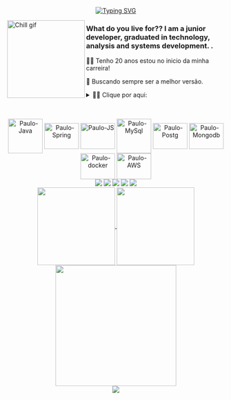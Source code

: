 <p align="center">
<a href="https://github.com/pauloandresdf?tab=repositories"><img src="https://readme-typing-svg.demolab.com/?font=Fira+Code&pause=1000&color=Ff0000&center=true&vCenter=true&width=500&height=30&lines=Opa,+eu%20sou+Paulo+um+Dev+Back-End!+iai?%F0%9F%91%8B" alt="Typing SVG" /></a>
</p>

[<img align="left" alt="Chill gif" src="https://i.gifer.com/3IsP.gif" width="180" height="180" />](https://github.com/pauloandresdf?tab=repositories)

### What do you live for?? I am a junior developer, graduated in technology, analysis and systems development. .

👨‍🎓 Tenho 20 anos estou no inicio da minha carreira!

🔭 Buscando sempre ser a melhor versão.

<details>
  <summary>👨‍💻 Clique por aqui:</summary>
  
  - 💬 Desde o inicio da minha graduação, venho me desenvolvendo como dev autodidata, semprei gostei de tecnologia e a proporção que ela pode mudar vidas.
    
  - 📚Me especializando atualmente em Java, Spring Framework e AWS em busca da Cloud Praticioner.

  - 🔰Sou formado em CFOR de Engenharia, Aspirante-a-oficial R/2 do Exército Brasileiro, tenho habilidades únicas, como adaptação a mudanças e comprometimento com objetivos e metas a qualquer custo, resolvendo qualquer tipo de problemas, diferenciais que aplico em todos os setores da vida.

  - 💡Tenho grande interesse em expandir meus conhecimentos para o front-end com o objetivo de me tornar um desenvolvedor Full-Stack.

</details>

##

<div align="center" style="display: inline_block"><br>
  <img align="center" alt="Paulo-Java" height="80" width="80" src="https://cdn.jsdelivr.net/gh/devicons/devicon/icons/java/java-original.svg"/>
  <img align="center" alt="Paulo-Spring" height="60" width="80" src="https://cdn.jsdelivr.net/gh/devicons/devicon@latest/icons/spring/spring-original-wordmark.svg"/>
  <img align="center" alt="Paulo-JS" height="60" width="80"src="https://cdn.jsdelivr.net/gh/devicons/devicon/icons/javascript/javascript-original.svg" />  
  <img align="center" alt="Paulo-MySql" height="80" width="80"src="https://cdn.jsdelivr.net/gh/devicons/devicon@latest/icons/mysql/mysql-plain-wordmark.svg" />
  <img align="center" alt="Paulo-Postg" height="60" width="80" src="https://cdn.jsdelivr.net/gh/devicons/devicon@latest/icons/postgresql/postgresql-plain-wordmark.svg" />
   <img align="center" alt="Paulo-Mongodb" height="60" width="80" src="https://cdn.jsdelivr.net/gh/devicons/devicon@latest/icons/mongodb/mongodb-plain-wordmark.svg" />
  <img align="center" alt="Paulo-docker" height="60" width="80" src="https://cdn.jsdelivr.net/gh/devicons/devicon@latest/icons/docker/docker-original-wordmark.svg"/>
  <img align="center" alt="Paulo-AWS" height="60" width="80" src="https://cdn.jsdelivr.net/gh/devicons/devicon@latest/icons/amazonwebservices/amazonwebservices-plain-wordmark.svg"/>     
  <!--
  <img align="center" alt="Paulo-NodeJs" height="60" width="80" src="https://cdn.jsdelivr.net/gh/devicons/devicon@latest/icons/nodejs/nodejs-plain-wordmark.svg" />
  <!--<img align="center" alt="Paulo-Csharp" height="60" width="80" src="https://raw.githubusercontent.com/devicons/devicon/master/icons/csharp/csharp-original.svg">
   <img align="center" alt="Paulo-Python" height="60" width="80" src="https://raw.githubusercontent.com/devicons/devicon/master/icons/python/python-original.svg">
  -->
  
   
</div>
  
 
<div align="center"> 
  <a href="https://www.reddit.com/user/pauloandredev"target="_blank"><img src="https://img.shields.io/badge/Reddit-FF4500?style=for-the-badge&logo=reddit&logoColor=white" target="_blank"></a> 
  <a href="https://www.linkedin.com/in/pauloandresdf/" target="_blank"><img src="https://img.shields.io/badge/-LinkedIn-%230077B5?style=for-the-badge&logo=linkedin&logoColor=white" target="_blank"></a> 
  <a href="https://open.spotify.com/playlist/7BCNqfElVwlDcClH9eG0Bl?si=0f6defbbc7bc4591" target="_blank"><img src="https://img.shields.io/badge/Spotify-1ED760?style=for-the-badge&logo=spotify&logoColor=white"></a>
  <a href="https://www.instagram.com/pauloandresdf/" target="_blank"><img src="https://img.shields.io/badge/-Instagram-%23E4405F?style=for-the-badge&logo=instagram&logoColor=white" target="_blank"></a>
  <a href = "mailto:pauloandresdfdev@gmail.com"><img src="https://img.shields.io/badge/-Gmail-%23333?style=for-the-badge&logo=gmail&logoColor=white" target="_blank"></a>
</div>

<div align="center">  
<a href="https://github.com/pauloandresdf/github-readme-stats">
  <img align="center" height="180em" src="https://github-readme-stats.vercel.app/api?username=pauloandresdf&layout=compact&theme=shadow_red" />
</a>
<a href="https://github.com/pauloandresdf/github-readme-stats">
  <img align="center"height="180em"src="https://github-readme-stats.vercel.app/api/top-langs/?username=pauloandresdf&layout=compact&theme=shadow_red" />
</a>
</div>

<div align="center">
<img align="center" height="280em" href="https://github.com/pauloandresdf/github-readme-stats" src="https://github-readme-activity-graph.vercel.app/graph?username=pauloandresdf&radius=16&theme=redical&area=false&order=5&hide_border=true&hide_title=false&line=F12A37&point=91040D&color=E1E1E1">
</img>
</div>


<div align="center">
  <img src="https://visitor-badge.laobi.icu/badge?page_id=pauloandresdf.visitor-badge&left_color=black&right_color=red">
</div>

<!--
<div align="center">
<img alt="Total de estrelas" title="Total de estrelas GitHub" src="https://custom-icon-badges.demolab.com/github/stars/pauloandresdf?color=black&style=for-the-badge&labelColor=black&logo=star&label=estrelas"/>
</div> 
-->
<!--<div align="center">
<img align="center" height="500px" src="https://i.gifer.com/g32K.gif
" width="800px"  style="max-width: 100%; height: auto;></img>
</div> 
-->
